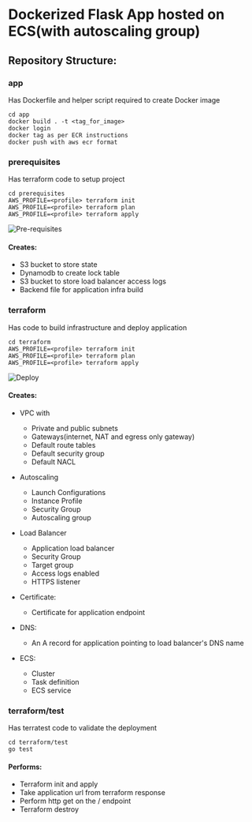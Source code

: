 # Dockerized Flask App hosted on ECS(with autoscaling group)

## Repository Structure:
### app
Has Dockerfile and helper script required to create Docker image
```
cd app
docker build . -t <tag_for_image>
docker login
docker tag as per ECR instructions
docker push with aws ecr format
```

### prerequisites
Has terraform code to setup project
```
cd prerequisites
AWS_PROFILE=<profile> terraform init
AWS_PROFILE=<profile> terraform plan
AWS_PROFILE=<profile> terraform apply
```

![Pre-requisites](img/prereq.gif)

#### Creates:
- S3 bucket to store state
- Dynamodb to create lock table
- S3 bucket to store load balancer access logs 
- Backend file for application infra build

### terraform
Has code to build infrastructure and deploy application
```
cd terraform
AWS_PROFILE=<profile> terraform init
AWS_PROFILE=<profile> terraform plan
AWS_PROFILE=<profile> terraform apply
```

![Deploy](img/deploy.gif)

#### Creates: 
- VPC with
  - Private and public subnets
  - Gateways(internet, NAT and egress only gateway)
  - Default route tables
  - Default security group
  - Default NACL

- Autoscaling
  - Launch Configurations
  - Instance Profile
  - Security Group
  - Autoscaling group

- Load Balancer
  - Application load balancer
  - Security Group
  - Target group
  - Access logs enabled
  - HTTPS listener

- Certificate:
  - Certificate for application endpoint

- DNS:
  - An A record for application pointing to load balancer's DNS name

- ECS:
  - Cluster
  - Task definition
  - ECS service

### terraform/test
Has terratest code to validate the deployment
```
cd terraform/test
go test
```
#### Performs: 
- Terraform init and apply
- Take application url from terraform response
- Perform http get on the / endpoint
- Terraform destroy
